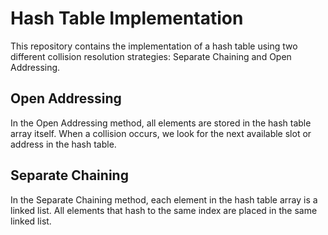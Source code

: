 # Hash Table Implementation

This repository contains the implementation of a hash table using two different collision resolution strategies: Separate Chaining and Open Addressing.

## Open Addressing

In the Open Addressing method, all elements are stored in the hash table array itself. When a collision occurs, we look for the next available slot or address in the hash table.

## Separate Chaining

In the Separate Chaining method, each element in the hash table array is a linked list. All elements that hash to the same index are placed in the same linked list.

